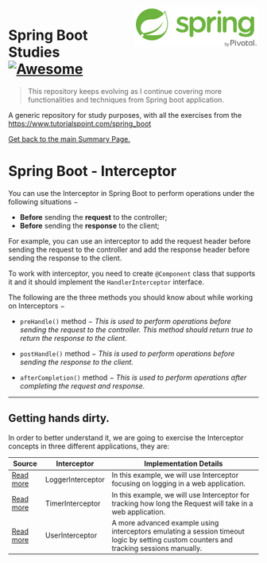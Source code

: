 <img width="250" src="img/spring-by-pivotal.png" align="right" />

# Spring Boot Studies [![Awesome](https://cdn.rawgit.com/sindresorhus/awesome/d7305f38d29fed78fa85652e3a63e154dd8e8829/media/badge.svg)](https://github.com/sindresorhus/awesome)
> This repository keeps evolving as I continue covering more functionalities and techniques from Spring boot application.

A generic repository for study purposes, with all the exercises from the https://www.tutorialspoint.com/spring_boot

[Get back to the main Summary Page.](https://github.com/guilhermeborgesbastos/Spring-Boot-Studies)


# Spring Boot - Interceptor

You can use the Interceptor in Spring Boot to perform operations under the following situations −

* **Before** sending the **request** to the controller;
* **Before** sending the **response** to the client;

For example, you can use an interceptor to add the request header before sending the request to the controller and add the response header before sending the response to the client.

To work with interceptor, you need to create `@Component` class that supports it and it should implement the `HandlerInterceptor` interface.

The following are the three methods you should know about while working on Interceptors −

* `preHandle()` method − *This is used to perform operations before sending the request to the controller. This method should return true to return the response to the client.*

* `postHandle()` method − *This is used to perform operations before sending the response to the client.*

* `afterCompletion()` method − *This is used to perform operations after completing the request and response.*

___


## Getting hands dirty.

In order to better understand it, we are going to exercise the Interceptor concepts in three different applications, they are:

|  Source    | Interceptor    | Implementation Details |
| --------|---------|-------|
| [Read more](http://google.com)   | LoggerInterceptor   |  In this example, we will use Interceptor focusing on logging in a web application.     |
| [Read more](http://google.com)  | TimerInterceptor |  In this example, we will use Interceptor for tracking how long the Request will take in a web application.   |
| [Read more](http://google.com)  | UserInterceptor | A more advanced example using interceptors emulating a session timeout logic by setting custom counters and tracking sessions manually.  |